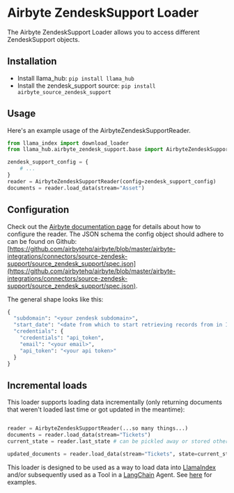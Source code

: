 # Airbyte ZendeskSupport Loader

The Airbyte ZendeskSupport Loader allows you to access different ZendeskSupport objects.

## Installation

* Install llama_hub: `pip install llama_hub`
* Install the zendesk_support source: `pip install airbyte_source_zendesk_support`

## Usage

Here's an example usage of the AirbyteZendeskSupportReader.

```python
from llama_index import download_loader
from llama_hub.airbyte_zendesk_support.base import AirbyteZendeskSupportReader

zendesk_support_config = {
    # ...
}
reader = AirbyteZendeskSupportReader(config=zendesk_support_config)
documents = reader.load_data(stream="Asset")
```

## Configuration

Check out the [Airbyte documentation page](https://docs.airbyte.com/integrations/sources/zendesk-support/) for details about how to configure the reader.
The JSON schema the config object should adhere to can be found on Github: [https://github.com/airbytehq/airbyte/blob/master/airbyte-integrations/connectors/source-zendesk-support/source_zendesk_support/spec.json](https://github.com/airbytehq/airbyte/blob/master/airbyte-integrations/connectors/source-zendesk-support/source_zendesk_support/spec.json).

The general shape looks like this:
```python
{
  "subdomain": "<your zendesk subdomain>",
  "start_date": "<date from which to start retrieving records from in ISO format, e.g. 2020-10-20T00:00:00Z>",
  "credentials": {
    "credentials": "api_token",
    "email": "<your email>",
    "api_token": "<your api token>"
  }
}
```

## Incremental loads

This loader supports loading data incrementally (only returning documents that weren't loaded last time or got updated in the meantime):
```python

reader = AirbyteZendeskSupportReader(...so many things...)
documents = reader.load_data(stream="Tickets")
current_state = reader.last_state # can be pickled away or stored otherwise

updated_documents = reader.load_data(stream="Tickets", state=current_state) # only loads documents that were updated since last time
```

This loader is designed to be used as a way to load data into [LlamaIndex](https://github.com/jerryjliu/gpt_index/tree/main/gpt_index) and/or subsequently used as a Tool in a [LangChain](https://github.com/hwchase17/langchain) Agent. See [here](https://github.com/emptycrown/llama-hub/tree/main) for examples.
